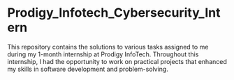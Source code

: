 # Prodigy_Infotech_Cybersecurity_Intern
This repository contains the solutions to various tasks assigned to me during my 1-month internship at Prodigy InfoTech. Throughout this internship, I had the opportunity to work on practical projects that enhanced my skills in software development and problem-solving.
